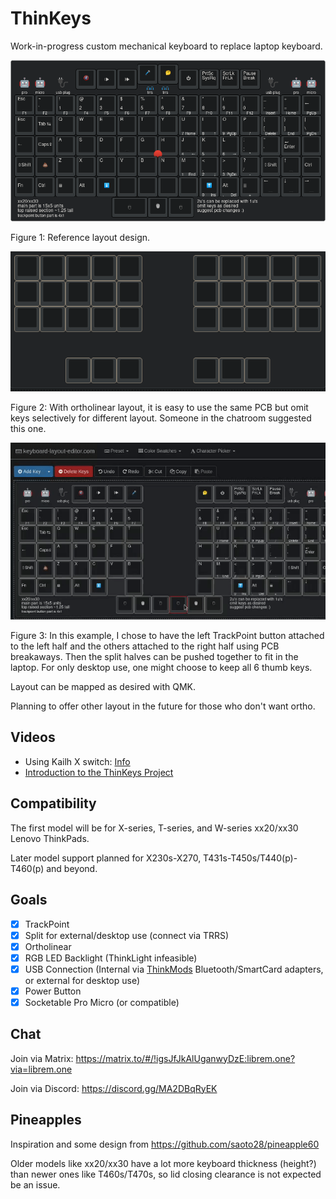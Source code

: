 ThinKeys
========
Work-in-progress custom mechanical keyboard to replace laptop keyboard.

![Reference layout](23.png)

Figure 1: Reference layout design.

![Corne style layout](23-corne.png)

Figure 2: With ortholinear layout, it is easy to use the same PCB but omit keys
selectively for different layout. Someone in the chatroom suggested this one.

![TrackPoint breakaway](23.gif)

Figure 3: In this example, I chose to have the left TrackPoint button attached
to the left half and the others attached to the right half using PCB
breakaways. Then the split halves can be pushed together to fit in the laptop.
For only desktop use, one might choose to keep all 6 thumb keys.

Layout can be mapped as desired with QMK.

Planning to offer other layout in the future for those who don't want ortho.

Videos
------
- Using Kailh X switch: [Info](https://www.youtube.com/watch?v=VLaw7yDKOLo)
- [Introduction to the ThinKeys Project](https://www.youtube.com/watch?v=Vvx_2N7dB2o)

Compatibility
-------------
The first model will be for X-series, T-series, and W-series xx20/xx30 Lenovo
ThinkPads.

Later model support planned for X230s-X270, T431s-T450s/T440(p)-T460(p) and
beyond.

Goals
-----
- [X] TrackPoint
- [X] Split for external/desktop use (connect via TRRS)
- [X] Ortholinear
- [X] RGB LED Backlight (ThinkLight infeasible)
- [X] USB Connection (Internal via [ThinkMods](https://thinkmods.store/)
      Bluetooth/SmartCard adapters, or external for desktop use)
- [X] Power Button
- [X] Socketable Pro Micro (or compatible)

Chat
----
Join via Matrix: https://matrix.to/#/!igsJfJkAlUganwyDzE:librem.one?via=librem.one

Join via Discord: https://discord.gg/MA2DBqRyEK

Pineapples
----------
Inspiration and some design from https://github.com/saoto28/pineapple60

Older models like xx20/xx30 have a lot more keyboard thickness (height?) than
newer ones like T460s/T470s, so lid closing clearance is not expected be an
issue.
